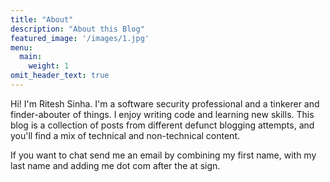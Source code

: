 ```yaml
---
title: "About"
description: "About this Blog"
featured_image: '/images/1.jpg'
menu:
  main:
    weight: 1
omit_header_text: true
---
```


Hi! I'm Ritesh Sinha. I'm a software security professional and a tinkerer and finder-abouter of things. I enjoy writing code and learning new skills. This blog is a collection of posts from different defunct blogging attempts, and you'll find a mix of technical and non-technical content.

If you want to chat send me an email by combining my first name, with my last name and adding me dot com after the at sign.
